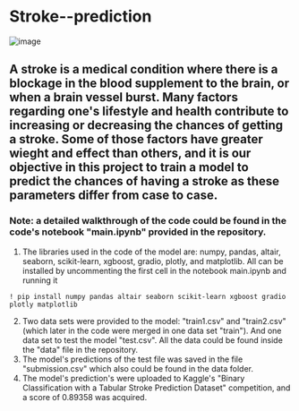 # Stroke--prediction

![image](https://github.com/kokomug/Stroke-prediction/assets/133378136/902e8de9-8132-496a-a603-1e8f6af1b112)

## A stroke is a medical condition where there is a blockage in the blood supplement to the brain, or when a brain vessel burst. Many factors regarding one's lifestyle and health contribute to increasing or decreasing the chances of getting a stroke. Some of those factors have greater wieght and effect than others, and it is our objective in this project to train a model to predict the chances of having a stroke as these parameters differ from case to case.


### Note: a detailed walkthrough of the code could be found in the code's notebook "main.ipynb" provided in the repository. 

 1. The libraries used in the code of the model are: numpy, pandas, altair, seaborn, scikit-learn, xgboost, gradio, plotly, and matplotlib. All can be installed by uncommenting the first cell in the notebook main.ipynb and running it
```
! pip install numpy pandas altair seaborn scikit-learn xgboost gradio plotly matplotlib
```

2. Two data sets were provided to the model: "train1.csv" and "train2.csv" (which later in the code were merged in one data set "train"). And one data set to test the model "test.csv". All the data could be found inside the "data" file in the repository.
3. The model's predictions of the test file was saved in the file "submission.csv" which also could be found in the data folder.
4. The model's prediction's were uploaded to Kaggle's "Binary Classification with a Tabular Stroke Prediction Dataset" competition, and a score of 0.89358 was acquired.
